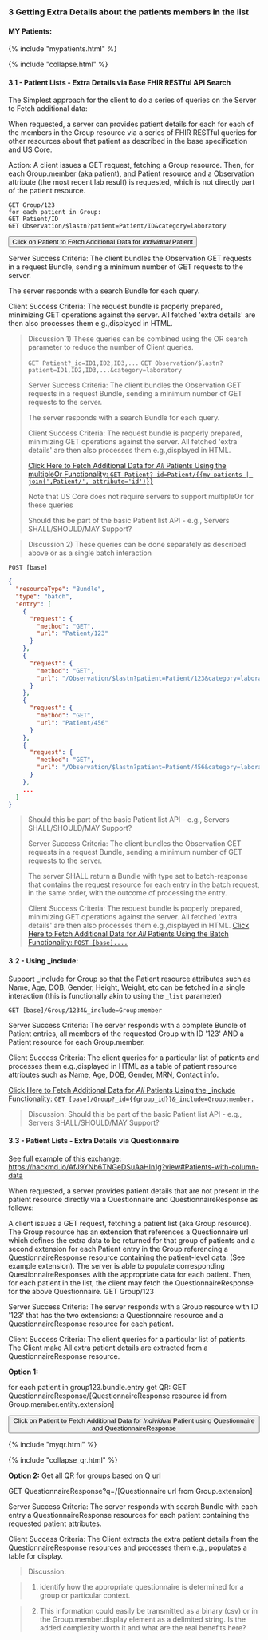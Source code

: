 ### 3  Getting Extra Details about the patients members in the list

#### MY Patients:

{% include "mypatients.html" %}

{% include "collapse.html" %}

#### 3.1 - Patient Lists - Extra Details via Base FHIR RESTful API Search
The Simplest approach for the client to do a series of queries on the Server to Fetch additional data:

When requested, a server can provides patient details for each for each of the members in the Group resource via a series of FHIR RESTful queries for other resources about that patient as described in the base specification and US Core.

Action: A client issues a GET request, fetching a Group resource.  Then, for each Group.member (aka patient), and Patient resource and a Observation attribute (the most recent lab result) is requested, which is not directly part of the patient resource.

~~~
GET Group/123
for each patient in Group:
GET Patient/ID
GET Observation/$lastn?patient=Patient/ID&category=laboratory
~~~

<button type="button" class="btn btn-primary">Click on Patient to Fetch Additional Data for *Individual* Patient</button>

Server Success Criteria: The client bundles the Observation GET requests in a request Bundle, sending a minimum number of GET requests to the server.

The server responds with a search Bundle for each query.

Client Success Criteria: The request bundle is properly prepared, minimizing GET operations against the server.  All fetched 'extra details' are then also processes them e.g.,displayed in HTML.

>Discussion 1) These queries can be combined using the OR search parameter to reduce the number of Client queries.
>
> `GET Patient?_id=ID1,ID2,ID3,...`
> `GET Observation/$lastn?patient=ID1,ID2,ID3,...&category=laboratory`
>
>Server Success Criteria: The client bundles the Observation GET requests in a request Bundle, sending a minimum number of GET requests to the server.
>
>The server responds with a search Bundle for each query.
>
>Client Success Criteria: The request bundle is properly prepared, minimizing GET operations against the server.  All fetched 'extra details' are then also processes them e.g.,displayed in HTML.
>
> <a href="/fetch-more?multipleOr=true" class="btn btn-primary active" role="button" aria-pressed="true">Click Here to Fetch Additional Data for *All* Patients Using the multipleOr Functionality: `GET Patient?_id=Patient/{{my_patients | join(',Patient/', attribute='id')}}`</a>
>
>Note that US Core does not require servers to support multipleOr for these queries
>
>Should this be part of the basic Patient list API - e.g., Servers SHALL/SHOULD/MAY Support?

> Discussion 2) These queries can be done separately as described above or as a single batch interaction
>
`POST [base]`

~~~JSON
{
  "resourceType": "Bundle",
  "type": "batch",
  "entry": [
    {
      "request": {
        "method": "GET",
        "url": "Patient/123"
      }
    },
    {
      "request": {
        "method": "GET",
        "url": "/Observation/$lastn?patient=Patient/123&category=laboratory"
      }
    },
    {
      "request": {
        "method": "GET",
        "url": "Patient/456"
      }
    },
    {
      "request": {
        "method": "GET",
        "url": "/Observation/$lastn?patient=Patient/456&category=laboratory"
      }
    },
    ...
  ]
}
~~~

>Should this be part of the basic Patient list API - e.g., Servers SHALL/SHOULD/MAY Support?
>
>Server Success Criteria: The client bundles the Observation GET requests in a request Bundle, sending a minimum number of GET requests to the server.
>
>The server SHALL return a Bundle with type set to batch-response that contains the request resource for each entry in the  batch request, in the same order, with the outcome of processing the entry.
>
>Client Success Criteria: The request bundle is properly prepared, minimizing GET operations against the server.  All fetched 'extra details' are then also processes them e.g.,displayed in HTML.
> <a href="/fetch-more?batch=true" class="btn btn-primary active" role="button" aria-pressed="true">Click Here to Fetch Additional Data for *All* Patients Using the Batch Functionality: `POST [base]....`</a>


#### 3.2 - Using _include:
Support _include for Group so that the Patient resource attributes such as Name, Age, DOB, Gender, Height, Weight, etc can be fetched in a single interaction (this is functionally akin to using the `_list` parameter)

`GET [base]/Group/1234&_include=Group:member`

Server Success Criteria: The server responds with a complete Bundle of Patient entries, all members of the requested Group with ID '123' AND a Patient resource for each Group.member.

Client Success Criteria: The client queries for a particular list of patients and processes them e.g.,displayed in HTML as a table of patient resource attributes such as Name, Age, DOB, Gender, MRN, Contact info.

 <a href="/fetch-more?include=true" class="btn btn-primary active" role="button" aria-pressed="true">Click Here to Fetch Additional Data for *All* Patients Using the _include Functionality: `GET [base]/Group?_id={{group_id}}&_include=Group:member.`</a>

>Discussion: Should this be part of the basic Patient list API - e.g., Servers SHALL/SHOULD/MAY Support?


#### 3.3 - Patient Lists - Extra Details via Questionnaire

See full example of this exchange: https://hackmd.io/AfJ9YNb6TNGeDSuAaHIn1g?view#Patients-with-column-data

When requested, a server provides patient details that are not present in the patient resource directly via a Questionnaire and QuestionnaireResponse as follows:

A client issues a GET request, fetching a patient list (aka Group resource).  The Group resource has an extension that references a Questionnaire url which defines the extra data to be returned for that group of patients and a second extension for each Patient entry in the Group referencing a QuestionnaireResponse resource containing the patient-level data. (See example extension).
The server is able to populate corresponding QuestionnaireResponses with the appropriate data for each patient.
 Then, for each patient in the list, the client may fetch the QuestionnaireResponse for the above Questionnaire.
        GET Group/123

Server Success Criteria:  The server responds with a  Group resource with ID '123' that has the two extensions: a Questionnaire resource and a QuestionnaireResponse resource for each patient.

Client Success Criteria: The client queries for a particular list of patients.  The Client make All extra patient details are extracted from a QuestionnaireResponse resource.

**Option 1:**

for each patient in group123.bundle.entry get QR:  GET QuestionnaireResponse/[QuestionnaireResponse resource id from Group.member.entity.extension]

<button type="button" class="btn btn-primary">Click on Patient to Fetch Additional Data for *Individual* Patient using Questionnaire and QuestionnaireResponse</button>

{% include "myqr.html" %}

{% include "collapse_qr.html" %}

**Option 2:**  Get all QR for groups based on Q url

GET QuestionnaireResponse?q=/[Questionnaire url from Group.extension]


Server Success Criteria:  The server responds with search Bundle with each entry a QuestionnaireResponse resources for each patient containing the requested patient attributes.

Client Success Criteria:  The Client extracts the extra patient details from the QuestionnaireResponse resources and processes them e.g., populates a table for display.

> Discussion:

> 1. identify how the appropriate questionnaire is determined for a group or particular context.

> 2. This information could easily be transmitted as a binary (csv)  or in the
Group.member.display element as a delimited string. Is the added complexity
worth it and what are the real benefits here?
